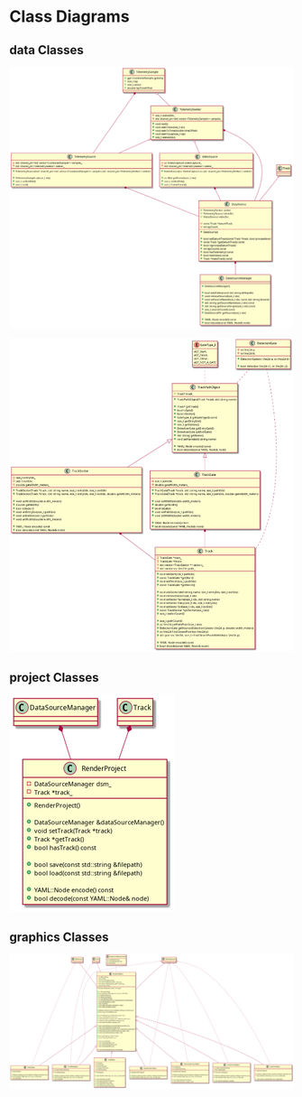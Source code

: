 # Class Diagrams
## data Classes
<!--
@startuml plantuml_imgs/dataSourceClasses

class TelemetrySample {
	+gpt::CombinedSample gpSamp
	+size_t lap
	+size_t sector
	+double lapTimeOffset
}

class TelemetrySeeker {
	+void next();
	+void seekToIdx(size_t idx)
	+void seekToTime(double timeOffset)
	+void seekToLap(size_t lap)
	+size_t seekedIdx()

	-size_t seekedIdx_
	-std::shared_ptr<std::vector<TelemetrySample>> samples_
}

class TelemetrySource {
	+TelemetrySource(std::shared_ptr<std::vector<CombinedSample>> samples,std::shared_ptr<TelemetrySeeker> seeker)

	+TelemetrySample at(size_t idx)
	+size_t seekedIdx()
	+size_t size()

	-std::shared_ptr<std::vector<CombinedSample>> samples_
	-std::shared_ptr<TelemetrySeeker> seeker_
}

class VideoSource {
	+VideoSource(cv::VideoCapture vc,std::shared_ptr<TelemetrySeeker> seeker)

	+cv::Mat getFrame(size_t idx)
	+size_t seekedIdx()
	+size_t frameCount()

	-cv::VideoCapture videoCapture_
	-std::shared_ptr<TelemetrySeeker> seeker_
}

class DataSource {
	+DataSource()

	+bool setDatumTrack(const Track *track, bool processNow)
	+const Track *getDatumTrack() const
	+bool reprocessDatumTrack()
	+int lapCount() const
	+bool hasTelemetry() const
	+bool hasVideo() const
	+Track *makeTrack() const

	+TelemetrySeeker seeker
	+TelemetrySource telemSrc
	+VideoSource videoSrc

	-const Track *datumTrack_
	-int lapCount_
}

class DataSourceManager {
	+DataSourceManager()

	+bool addVideo(const std::string &filepath)
	+void removeSource(size_t idx)
	+void setSourceName(size_t idx, const std::string &name)
	+std::string getSourceName(size_t idx) const
	+std::string getSourceOrigin(size_t idx) const
	+size_t sourceCount() const
	+DataSourcePtr getSource(size_t idx)

	+YAML::Node encode() const
	+bool decode(const YAML::Node& node)
}

TelemetrySample *-- TelemetrySource
TelemetrySample o-- TelemetrySeeker
TelemetrySeeker o-- TelemetrySource
TelemetrySeeker o-- VideoSource

TelemetrySeeker *-- DataSource
TelemetrySource *-- DataSource
VideoSource *-- DataSource
Track o-- DataSource

DataSource *-- DataSourceManager

@enduml
-->
![](plantuml_imgs/dataSourceClasses.png)

<!--
@startuml plantuml_imgs/trackDataClasses

enum GateType_E
{
	eGT_Start,
	eGT_Finish,
	eGT_Other,
	eGT_NOT_A_GATE
}

class DetectionGate {
	+DetectionGate(cv::Vec2d a, cv::Vec2d b)

	+bool detect(cv::Vec2d c1, cv::Vec2d c2)

	-cv::Vec2d a;
	-cv::Vec2d b;
}

class TrackPathObject {
	+TrackPathObject(Track *track, std::string name)

	+Track* getTrack()
	+bool isGate()
	+bool isSector()
	+GateType_E getGateType() const
	+size_t getEntryIdx()
	+size_t getExitIdx()
	+DetectionGate getEntryGate()
	+DetectionGate getExitGate()
	+std::string getName()
	+void setName(std::string name)

	+YAML::Node encode() const
	+bool decode(const YAML::Node& node)

	#Track* track_
}

class TrackSector {
	+TrackSector(Track *track, std::string name, size_t entryIdx, size_t exitIdx)
	+TrackSector(Track *track, std::string name, size_t entryIdx, size_t exitIdx, double gateWidth_meters)

	+void setWidth(double width_meters)
	+double getWidth()
	+bool isSector()
	+void setEntryIdx(size_t pathIdx)
	+void setExitIdx(size_t pathIdx)
	+void setWidth(double width_meters)

	+YAML::Node encode() const
	+bool decode(const YAML::Node& node)

	-size_t entryIdx_
	-size_t exitIdx_
	-double gateWidth_meters_
}

class TrackGate {
	+TrackGate(Track *track, std::string name, size_t pathIdx)
	+TrackGate(Track *track, std::string name, size_t pathIdx, double gateWidth_meters)

	+void setWidth(double width_meters)
	+double getWidth()
	+bool isGate()
	+void setPathIdx(size_t pathIdx)
	+void setWidth(double width_meters)

	+YAML::Node encode() const
	+bool decode(const YAML::Node& node)

	-size_t pathIdx_
	-double gateWidth_meters_
}

class Track {
	+void setStart(size_t pathIdx)
	+const TrackGate *getStart()
	+void setFinish(size_t pathIdx)
	+const TrackGate *getFinish()

	+void addSector(std::string name, size_t entryIdx, size_t exitIdx)
	+void removeSector(size_t idx)
	+void setSectorName(size_t idx, std::string name)
	+void setSectorEntry(size_t idx, size_t entryIdx)
	+void setSectorExit(size_t idx, size_t exitIdx)
	+const TrackSector *getSector(size_t idx)
	+size_t sectorCount()

	+size_t pathCount()
	+cv::Vec2d getPathPoint(size_t idx)
	+DetectionGate getNearestDetectionGate(cv::Vec2d p, double width_meters)
	+cv::Vec2d findClosestPoint(cv::Vec2d p)
	+std::pair<cv::Vec2d, size_t> findClosestPointWithIdx(cv::Vec2d p)

	+YAML::Node encode() const
	+bool decode(const YAML::Node& node)

	-TrackGate *start_
	-TrackGate *finish_
	-std::vector<TrackSector *> sectors_
	-std::vector<cv::Vec2d> path_
}

DetectionGate .. TrackPathObject
GateType_E .. TrackPathObject
DetectionGate .. Track
TrackPathObject <|-- TrackSector
TrackPathObject <|-- TrackGate
TrackSector *-- Track
TrackGate *-- Track

@enduml
-->
![](plantuml_imgs/trackDataClasses.png)


## project Classes
<!--
@startuml plantuml_imgs/projectClasses

class RenderProject {
	+RenderProject()

	+DataSourceManager &dataSourceManager()
	+void setTrack(Track *track)
	+Track *getTrack()
	+bool hasTrack() const

	+bool save(const std::string &filepath)
	+bool load(const std::string &filepath)

	+YAML::Node encode() const
	+bool decode(const YAML::Node& node)

	-DataSourceManager dsm_
	-Track *track_
}

DataSourceManager *-- RenderProject
Track *-- RenderProject

@enduml
-->
![](plantuml_imgs/projectClasses.png)

## graphics Classes
<!--
@startuml plantuml_imgs/graphicsClasses

class DataSourceRequirements {
	int numVideoSources
	int numTelemetrySources
	int numTracks
}

class RenderedObject {
	+RenderedObject(int width, int height)

	+cv::Mat getImage()
	+void render(cv::Mat img, int x, int y, sc::Size size)
	+int getNativeWidth()
	+int getNativeHeight()
	+cv::Size getNativeSize()
	+cv::Size getScaledSizeFromTargetHeight(int targetHeight)
	+void setVisible(bool visible)
	+bool isVisible()
	+void setBoundingBoxVisible(bool visible)
	+bool isBoundingBoxVisible()

	+DataSourceRequirements dataSourceRequirements() const
	+bool requirementsMet() const

	+bool addVideoSource(VideoSourcePtr vSrc)
	+size_t numVideoSources() const
	+void setVideoSource(size_t idx, VideoSourcePtr vSrc)
	+VideoSourcePtr getVideoSource(size_t idx)
	+void removeVideoSource(size_t idx)

	+bool addTelemetrySource(TelemetrySourcePtr tSrc)
	+size_t numTelemetrySources() const
	+void setTelemetrySource(size_t idx, TelemetrySourcePtr tSrc)
	+TelemetrySourcePtr getTelemetrySource(size_t idx)
	+void removeTelemetrySource(size_t idx)

	+bool setTrack(const Track *track)
	+const Track *getTrack() const

	#void sourcesValid()
	#bool videoReqsMet() const
	#bool telemetryReqsMet() const
	#bool trackReqsMet() const

	-void checkAndNotifyRequirementsMet();

	#cv::Mat outImg_
	#bool visible_
	#bool boundingBoxVisible_
	#std::vector<VideoSourcePtr> vSources_
	#std::vector<TelemetrySourcePtr> tSources_
	#const Track *track_
}

class TextObject {
	+TextObject()

	+void render(cv::Mat img, int x, int y, sc::Size size)

	+void setText(string text)
	+void setFontFace(int fontFace)
	+void setScale(double scale)
	+void setColor(cv::Scalar color)
	+void setThickness(int thickness)

	-string text_
	-int fontFace_
	-double fontScale_
	-cv::Scalara fontColor_
	-int fontThickness_
}

class VideoObject {
	+VideoObject()

	+DataSourceRequirements dataSourceRequirements() const
	+void render(cv::Mat img, int x, int y, sc::Size size)
	#sourcesValid()
}

class TrackMapObject {
	+TrackMapObject()

	+DataSourceRequirements dataSourceRequirements() const
	+void render(cv::Mat img, int x, int y, sc::Size size)
	#sourcesValid()

	-cv::Mat trackOutlineImg_
}

class FrictionCircleObject {
	+FrictionCircleObject()

	+DataSourceRequirements dataSourceRequirements() const
	+void render(cv::Mat img, int x, int y, sc::Size size)

	+void setTailLength(size_t length)

	-cv::Mat circleOutlineImg_
	-size_t taileLength_
}

class LapTimerObject {
	+LapTimerObject()

	+DataSourceRequirements dataSourceRequirements() const
	+void render(cv::Mat img, int x, int y, sc::Size size)

	+void init(size_t lapStartIdx, size_t lapEndIdx)
}

class SpeedometerObject {
	+SpeedometerObject()

	+DataSourceRequirements dataSourceRequirements() const
	+void render(cv::Mat img, int x, int y, sc::Size size)
}

class TelemetryPrintoutObject {
	+SpeedometerObject()

	+DataSourceRequirements dataSourceRequirements() const
	+void render(cv::Mat img, int x, int y, sc::Size size)

	+void setFontFace(int fontFace)
	+void setFontColor(cv::Scalar color)
	-int fontFace_
	-cv::Scalara fontColor_
}

DataSourceRequirements .. RenderedObject

RenderedObject <|-- VideoObject
RenderedObject <|-- TextObject
RenderedObject <|-- TrackMapObject
RenderedObject <|-- FrictionCircleObject
RenderedObject <|-- LapTimerObject
RenderedObject <|-- SpeedometerObject
RenderedObject <|-- TelemetryPrintoutObject

VideoSource o-- RenderedObject
TelemetrySource o-- RenderedObject
Track o-- RenderedObject

VideoSource o.. VideoObject
Track o.. TrackMapObject
TelemetrySource o.. TrackMapObject
TelemetrySource o.. FrictionCircleObject
TelemetrySource o.. LapTimerObject
TelemetrySource o.. SpeedometerObject
TelemetrySource o.. TelemetryPrintoutObject

@enduml
-->
![](plantuml_imgs/graphicsClasses.png)
